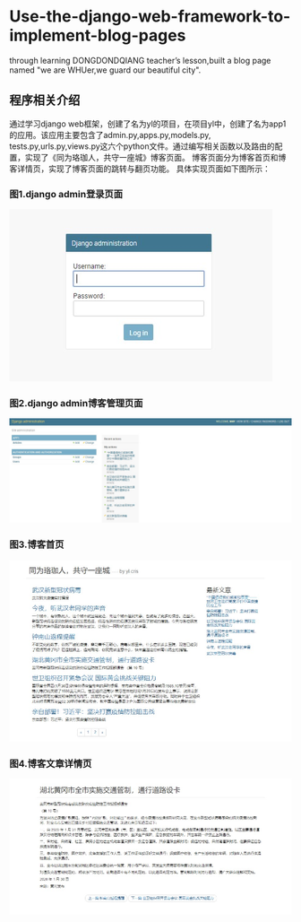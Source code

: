 # Use-the-django-web-framework-to-implement-blog-pages
through learning DONGDONDQIANG teacher’s lesson,built a blog page named "we are WHUer,we guard our beautiful city".
## 程序相关介绍
通过学习django web框架，创建了名为yl的项目，在项目yl中，创建了名为app1的应用。该应用主要包含了admin.py,apps.py,models.py,
tests.py,urls.py,views.py这六个python文件。通过编写相关函数以及路由的配置，实现了《同为珞珈人，共守一座城》博客页面。
博客页面分为博客首页和博客详情页，实现了博客页面的跳转与翻页功能。
具体实现页面如下图所示：


### 图1.django admin登录页面
![image](https://github.com/yl-cris/Use-the-django-web-framework-to-implement-blog-pages/blob/master/images/1.jpg)

### 图2.django admin博客管理页面
![image](https://github.com/yl-cris/Use-the-django-web-framework-to-implement-blog-pages/blob/master/images/2.jpg)

### 图3.博客首页
![image](https://github.com/yl-cris/Use-the-django-web-framework-to-implement-blog-pages/blob/master/images/3.jpg)

### 图4.博客文章详情页
![image](https://github.com/yl-cris/Use-the-django-web-framework-to-implement-blog-pages/blob/master/images/4.jpg)
